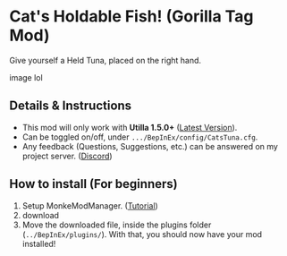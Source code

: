 # Cat's Holdable Fish! (Gorilla Tag Mod)
Give yourself a Held Tuna, placed on the right hand.

image lol

## Details & Instructions
- This mod will only work with **Utilla 1.5.0+** ([Latest Version](https://github.com/legoandmars/Utilla/releases/latest)).
- Can be toggled on/off, under `.../BepInEx/config/CatsTuna.cfg`.
- Any feedback (Questions, Suggestions, etc.) can be answered on my project server. ([Discord](https://discord.gg/gXNM5KYmFj))

## How to install (For beginners)
1. Setup MonkeModManager. ([Tutorial](https://github.com/DeadlyKitten/MonkeModManager/releases/tag/1.3.0#:~:text=Installer%20by%20Umbranox-,Instructions,-Run%20the%20exe))
2. download
3. Move the downloaded file, inside the plugins folder (`../BepInEx/plugins/`).
With that, you should now have your mod installed!
